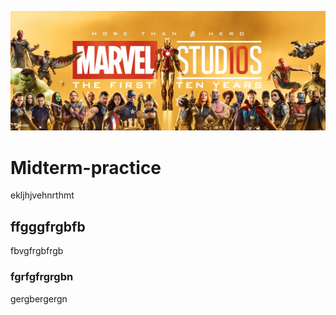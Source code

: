 ![MCU](Marvel-10-Years-Banner.jpg "Main image")



# Midterm-practice
ekljhjvehnrthmt

## ffgggfrgbfb
fbvgfrgbfrgb
### fgrfgfrgrgbn
gergbergergn 